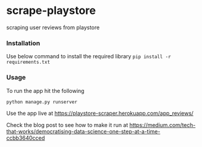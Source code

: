 # scrape-playstore
scraping user reviews from playstore

### Installation
Use below command to install the required library
`pip install -r requirements.txt`

### Usage
To run the app hit the following

`python manage.py runserver`

Use the app live at
https://playstore-scraper.herokuapp.com/app_reviews/

Check the blog post to see how to make it run at
https://medium.com/tech-that-works/democratising-data-science-one-step-at-a-time-ccbb3640cced
